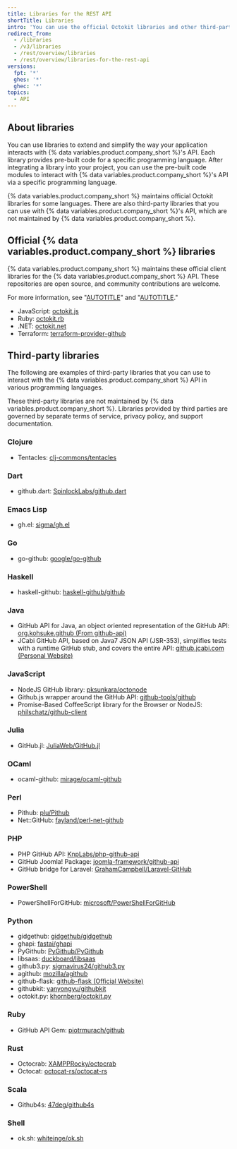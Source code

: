 ```yaml
---
title: Libraries for the REST API
shortTitle: Libraries
intro: 'You can use the official Octokit libraries and other third-party libraries to extend and simplify how you use the {% data variables.product.company_short %} API.'
redirect_from:
  - /libraries
  - /v3/libraries
  - /rest/overview/libraries
  - /rest/overview/libraries-for-the-rest-api
versions:
  fpt: '*'
  ghes: '*'
  ghec: '*'
topics:
  - API
---
```


## About libraries

You can use libraries to extend and simplify the way your application interacts with {% data variables.product.company_short %}'s API. Each library provides pre-built code for a specific programming language. After integrating a library into your project, you can use the pre-built code modules to interact with {% data variables.product.company_short %}'s API via a specific programming language.

{% data variables.product.company_short %} maintains official Octokit libraries for some languages. There are also third-party libraries that you can use with {% data variables.product.company_short %}'s API, which are not maintained by {% data variables.product.company_short %}.

## Official {% data variables.product.company_short %} libraries

{% data variables.product.company_short %} maintains these official client libraries for the {% data variables.product.company_short %} API. These repositories are open source, and community contributions are welcome.

For more information, see "[AUTOTITLE](/rest/guides/scripting-with-the-rest-api-and-javascript)" and "[AUTOTITLE](/rest/guides/scripting-with-the-rest-api-and-ruby)."

- JavaScript: [octokit.js](https://github.com/octokit/octokit.js)
- Ruby: [octokit.rb](https://github.com/octokit/octokit.rb)
- .NET: [octokit.net](https://github.com/octokit/octokit.net)
- Terraform: [terraform-provider-github](https://github.com/integrations/terraform-provider-github)

<!-- markdownlint-disable GHD034 -->

## Third-party libraries

The following are examples of third-party libraries that you can use to interact with the {% data variables.product.company_short %} API in various programming languages.

These third-party libraries are not maintained by {% data variables.product.company_short %}. Libraries provided by third parties are governed by separate terms of service, privacy policy, and support documentation.

### Clojure

- Tentacles: [clj-commons/tentacles](https://github.com/clj-commons/tentacles)

### Dart

- github.dart: [SpinlockLabs/github.dart](https://github.com/SpinlockLabs/github.dart)

### Emacs Lisp

- gh.el: [sigma/gh.el](https://github.com/sigma/gh.el)

### Go

- go-github: [google/go-github](https://github.com/google/go-github)

### Haskell

- haskell-github: [haskell-github/github](https://github.com/fpco/github)

### Java

- GitHub API for Java, an object oriented representation of the GitHub API: [org.kohsuke.github (From github-api)](http://github-api.kohsuke.org/)
- JCabi GitHub API, based on Java7 JSON API (JSR-353), simplifies tests with a runtime GitHub stub, and covers the entire API: [github.jcabi.com (Personal Website)](http://github.jcabi.com)

### JavaScript

- NodeJS GitHub library: [pksunkara/octonode](https://github.com/pksunkara/octonode)
- Github.js wrapper around the GitHub API: [github-tools/github](https://github.com/github-tools/github)
- Promise-Based CoffeeScript library for the Browser or NodeJS: [philschatz/github-client](https://github.com/philschatz/github-client)

### Julia

- GitHub.jl: [JuliaWeb/GitHub.jl](https://github.com/JuliaWeb/GitHub.jl)

### OCaml

- ocaml-github: [mirage/ocaml-github](https://github.com/mirage/ocaml-github)

### Perl

- Pithub: [plu/Pithub](https://github.com/plu/Pithub)
- Net::GitHub: [fayland/perl-net-github](https://github.com/fayland/perl-net-github)

### PHP

- PHP GitHub API: [KnpLabs/php-github-api](https://github.com/KnpLabs/php-github-api)
- GitHub Joomla! Package: [joomla-framework/github-api](https://github.com/joomla-framework/github-api)
- GitHub bridge for Laravel: [GrahamCampbell/Laravel-GitHub](https://github.com/GrahamCampbell/Laravel-GitHub)

### PowerShell

- PowerShellForGitHub: [microsoft/PowerShellForGitHub](https://github.com/microsoft/PowerShellForGitHub)

### Python

- gidgethub: [gidgethub/gidgethub](https://github.com/gidgethub/gidgethub)
- ghapi: [fastai/ghapi](https://github.com/fastai/ghapi)
- PyGithub: [PyGithub/PyGithub](https://github.com/PyGithub/PyGithub)
- libsaas: [duckboard/libsaas](https://github.com/ducksboard/libsaas)
- github3.py: [sigmavirus24/github3.py](https://github.com/sigmavirus24/github3.py)
- agithub: [mozilla/agithub](https://github.com/mozilla/agithub)
- github-flask: [github-flask (Official Website)](http://github-flask.readthedocs.org)
- githubkit: [yanyongyu/githubkit](https://github.com/yanyongyu/githubkit)
- octokit.py: [khornberg/octokit.py](https://github.com/khornberg/octokit.py)

### Ruby

- GitHub API Gem: [piotrmurach/github](https://github.com/piotrmurach/github)

### Rust

- Octocrab: [XAMPPRocky/octocrab](https://github.com/XAMPPRocky/octocrab)
- Octocat: [octocat-rs/octocat-rs](https://github.com/octocat-rs/octocat-rs)

### Scala

- Github4s: [47deg/github4s](https://github.com/47deg/github4s)

### Shell

- ok.sh: [whiteinge/ok.sh](https://github.com/whiteinge/ok.sh)
